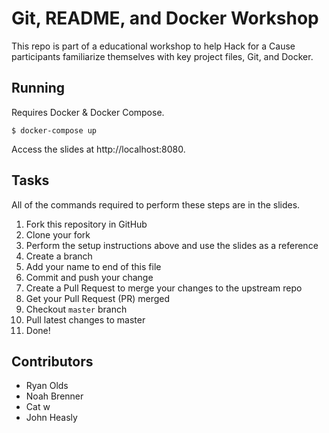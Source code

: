# Git, README, and Docker Workshop

This repo is part of a educational workshop to help Hack for a Cause participants familiarize themselves with key project files, Git, and Docker.

## Running

Requires Docker & Docker Compose.

    $ docker-compose up

Access the slides at http://localhost:8080.

## Tasks

All of the commands required to perform these steps are in the slides.

1. Fork this repository in GitHub
2. Clone your fork
3. Perform the setup instructions above and use the slides as a reference
4. Create a branch
5. Add your name to end of this file
6. Commit and push your change
7. Create a Pull Request to merge your changes to the upstream repo
8. Get your Pull Request (PR) merged
9. Checkout `master` branch
10. Pull latest changes to master
11. Done!

## Contributors

* Ryan Olds
* Noah Brenner
* Cat w
* John Heasly
